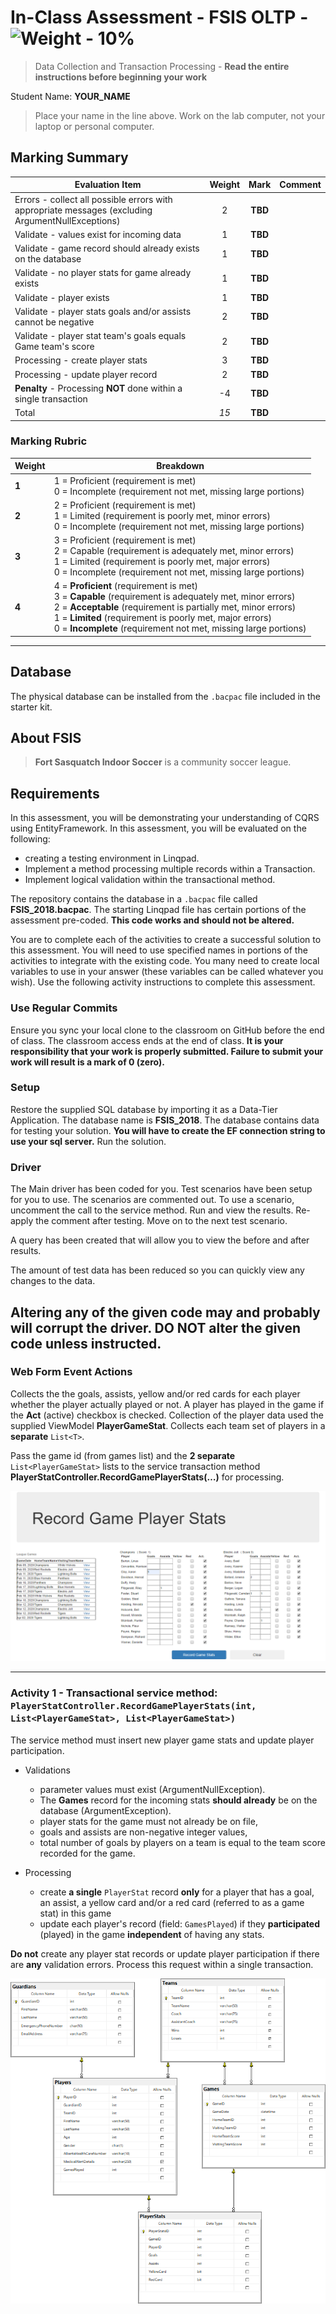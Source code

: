 # In-Class Assessment - FSIS OLTP - ![Weight - 10%](https://img.shields.io/badge/Weight-10%20%25%20-darkgreen?logo=OpenAPI-Initiative&style=for-the-badge)

> Data Collection and Transaction Processing -
> **Read the entire instructions before beginning your work**

Student Name: **YOUR_NAME**


> Place your name  in the line above. Work on the lab computer, not your laptop or personal computer.

## Marking Summary

| Evaluation Item                                                                                            | Weight | **Mark** | Comment |
|------------------------------------------------------------------------------------------------------------|:------:|:--------:|:-----:|
| Errors - collect all possible errors with appropriate messages (excluding ArgumentNullExceptions)                                                |   2    | **TBD**  |   |
| Validate - values exist for incoming data                                                        |   1    | **TBD**  |   |
| Validate - game record should already exists on the database                  |   1    | **TBD**  |   |
| Validate - no player stats for game already exists                  |   1    | **TBD**  |   |
| Validate - player exists             |   1    | **TBD**  |   |
| Validate - player stats goals and/or assists cannot be negative             |   2    | **TBD**  |   |
| Validate - player stat team's goals equals Game team's score                                           |   2    | **TBD**  |   |
| Processing - create player stats                                                                       |   3    | **TBD**  |   |
| Processing - update player record                                                                      |   2    | **TBD**  |   |
| **Penalty** - Processing **NOT** done within a single transaction            |   -4   | **TBD**  |   
| Total                                                                                                      |  *15*  | **TBD**  |

### Marking Rubric

| Weight | Breakdown |
| ----- | --------- |
| **1** | 1 = Proficient (requirement is met)<br />0 = Incomplete (requirement not met, missing large portions) |
| **2** | 2 = Proficient (requirement is met)<br />1 = Limited (requirement is poorly met, minor errors)<br />0 = Incomplete (requirement not met, missing large portions) |
| **3** | 3 = Proficient (requirement is met)<br />2 = Capable (requirement is adequately met, minor errors)<br />1 = Limited (requirement is poorly met, major errors)<br />0 = Incomplete (requirement not met, missing large portions) |
| **4** | 4 = **Proficient** (requirement is met)<br />3 = **Capable** (requirement is adequately met, minor errors)<br />2 = **Acceptable** (requirement is partially met, minor errors)<br />1 = **Limited** (requirement is poorly met, major errors)<br />0 = **Incomplete** (requirement not met, missing large portions) |

----

## Database

The physical database can be installed from the `.bacpac` file included in the starter kit.

## About FSIS

> **Fort Sasquatch Indoor Soccer** is a community soccer league.

## Requirements

In this assessment, you will be demonstrating your understanding of CQRS using EntityFramework. In this assessment, you will be evaluated on the following:

- creating a testing environment in Linqpad.
- Implement a method processing multiple records within a Transaction.
- Implement logical validation within the transactional method.

The repository contains the database in a `.bacpac` file called **FSIS_2018.bacpac**. The starting Linqpad file has certain portions of the assessment pre-coded. **This code works and should not be altered.**

You are to complete each of the activities to create a successful solution to this assessment. You will need to use specified names in portions of the activities to integrate with the existing code. You many need to create local variables to use in your answer (these variables can be called whatever you wish). Use the following activity instructions to complete this assessment.

### Use Regular Commits

 Ensure you sync your local clone to the classroom on GitHub before the end of class. The classroom access ends at
the end of class. **It is your responsibility that your work is properly submitted. Failure to submit your work will result is a mark of 0 (zero).**

### Setup

Restore the supplied SQL database by importing it as a Data-Tier Application. The database name is **FSIS_2018**. The database contains data for testing your solution. **You will have to create the EF connection string to use your sql server.** Run the solution. 

### Driver

The Main driver has been coded for you. Test scenarios have been setup for you to use. The scenarios are commented out. To use a scenario, uncomment the call to the service method. Run and view the results. Re-apply the comment after testing. Move on to the next test scenario.

A query has been created that will allow you to view the before and after results.

The amount of test data has been reduced so you can quickly view any changes to the data.

## **Altering any of the given code may and probably will corrupt the driver. DO NOT alter the given code unless instructed.**


### Web Form Event Actions

Collects the the goals, assists, yellow and/or red cards for each player whether the player actually played or not. A player has played in the game if the **Act** (active) checkbox is checked. Collection of the player data used the supplied ViewModel **PlayerGameStat**. Collects each team set of players in a **separate** `List<T>`.

Pass the game id (from games list) and the **2 separate** `List<PlayerGameStat>` lists to the service transaction method **PlayerStatController.RecordGamePlayerStats(…)** for processing. 

![Record Game Player Stats](./RecordGamePlayerStats.png)

----

### Activity 1 - Transactional service method: `PlayerStatController.RecordGamePlayerStats(int, List<PlayerGameStat>, List<PlayerGameStat>)`

The service method must insert new player game stats and update player participation.

- Validations
  - parameter values must exist (ArgumentNullException).
  - The **Games** record for the incoming stats **should already** be on the database (ArgumentException).
  - player stats for the game must not already be on file,  
  - goals and assists are non-negative integer values,  
  - total number of goals by players on a team is equal to the team score recorded for the game. 

- Processing
  - create **a single** `PlayerStat` record **only** for a player that has a goal, an assist, a yellow card and/or a red card (referred to as a game stat) in this game 
  - update each player's record (field: `GamesPlayed`) if they **participated** (played) in the game **independent** of having any stats.

**Do not** create any player stat records or update player participation if there are **any** validation errors. Process this request within a single transaction.

![ERD](./FSIS-ERD.png)
